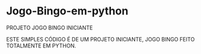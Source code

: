 # Jogo-Bingo-em-python
PROJETO JOGO BINGO INICIANTE

ESTE SIMPLES CÓDIGO É DE UM PROJETO INICIANTE, JOGO BINGO FEITO TOTALMENTE EM PYTHON.
